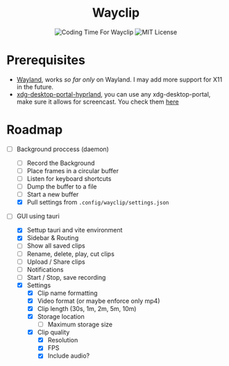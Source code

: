 <div align="center">
    <h1>Wayclip</h1>
    <img alt="Coding Time For Wayclip" src="https://wakapi.dev/api/badge/konyogony/interval:any/project:wayclip" />
    <img alt="MIT License" src="https://img.shields.io/badge/license-MIT-blue.svg" />
</div>

# Prerequisites

- [Wayland](https://wayland.freedesktop.org/), works _so far only_ on Wayland. I may add more support for X11 in the future.
- [xdg-desktop-portal-hyprland](https://archlinux.org/packages/?name=xdg-desktop-portal-hyprland), you can use any xdg-desktop-portal, make sure it allows for screencast. You check them [here](https://wiki.archlinux.org/title/XDG_Desktop_Portal)

# Roadmap

- [ ] Background proccess (daemon)

  - [ ] Record the Background
  - [ ] Place frames in a circular buffer
  - [ ] Listen for keyboard shortcuts
  - [ ] Dump the buffer to a file
  - [ ] Start a new buffer
  - [x] Pull settings from `.config/wayclip/settings.json`

- [ ] GUI using tauri
  - [x] Settup tauri and vite environment
  - [x] Sidebar & Routing
  - [ ] Show all saved clips
  - [ ] Rename, delete, play, cut clips
  - [ ] Upload / Share clips
  - [ ] Notifications
  - [ ] Start / Stop, save recording
  - [x] Settings
    - [x] Clip name formatting
    - [x] Video format (or maybe enforce only mp4)
    - [x] Clip length (30s, 1m, 2m, 5m, 10m)
    - [x] Storage location
      - [ ] Maximum storage size
    - [x] Clip quality
      - [x] Resolution
      - [x] FPS
      - [x] Include audio?
